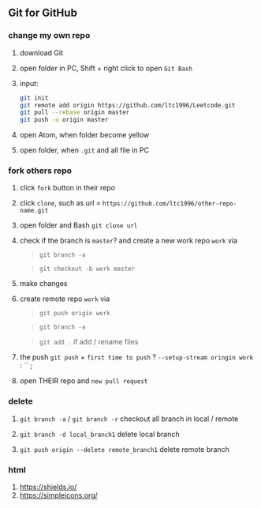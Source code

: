 ## Git for GitHub

### change my own repo
1. download Git

2. open folder in PC, Shift + right click to open `Git Bash`

3. input:

    ```bash
    git init
    git remote add origin https://github.com/ltc1996/Leetcode.git
    git pull --rebase origin master
    git push -u origin master
    ```
4. open Atom, when folder become yellow

5. open folder, when `.git` and all file in PC


### fork others repo
1. click `fork` button in their repo

2. click `clone`,  such as url = `https://github.com/ltc1996/other-repo-name.git`

3. open folder and Bash `git clone url`

4. check if the branch is `master`? and create a new work repo `work` via
   
   > `git branch -a`
   
   > `git checkout -b work master`

5. make changes

6. create remote repo `work` via

    > `git push origin work`
    
    > `git branch -a`
    
    > `git add .` if add / rename files
    
7. the push `git push` + `first time to push` ? `--setup-stream oringin work` : `` ;

8. open THEIR repo and `new pull request`

### delete

1. `git branch -a` / `git branch -r`  checkout all branch in local / remote

2. `git branch -d local_branch1`  delete local branch

3. `git push origin --delete remote_branch1` delete remote branch

### html

1. https://shields.io/
2. https://simpleicons.org/
